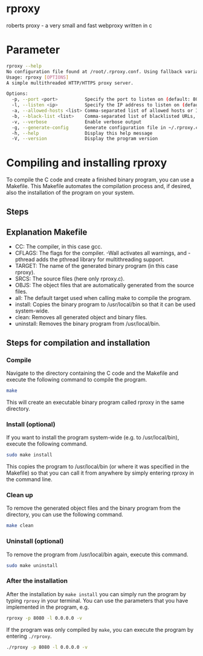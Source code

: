 # rproxy
roberts proxy - a very small and fast webproxy written in c

# Parameter

```bash
rproxy --help
No configuration file found at /root/.rproxy.conf. Using fallback variables.
Usage: rproxy [OPTIONS]
A simple multithreaded HTTP/HTTPS proxy server.

Options:
  -p, --port <port>          Specify the port to listen on (default: 8080)
  -l, --listen <ip>          Specify the IP address to listen on (default: 0.0.0.0)
  -a, --allowed-hosts <list> Comma-separated list of allowed hosts or IPs
  -b, --black-list <list>    Comma-separated list of blacklisted URLs, IPs, or IP ranges
  -v, --verbose              Enable verbose output
  -g, --generate-config      Generate configuration file in ~/.rproxy.conf
  -h, --help                 Display this help message
  -V, --version              Display the program version
```

# Compiling and installing rproxy

To compile the C code and create a finished binary program, you can use a Makefile. This Makefile automates the compilation process and, if desired, also the installation of the program on your system.

## Steps

## Explanation Makefile

- CC: The compiler, in this case gcc.
- CFLAGS: The flags for the compiler. -Wall activates all warnings, and -pthread adds the pthread library for multithreading support.
- TARGET: The name of the generated binary program (in this case rproxy).
- SRCS: The source files (here only rproxy.c).
- OBJS: The object files that are automatically generated from the source files.
- all: The default target used when calling make to compile the program.
- install: Copies the binary program to /usr/local/bin so that it can be used system-wide.
- clean: Removes all generated object and binary files.
- uninstall: Removes the binary program from /usr/local/bin.

## Steps for compilation and installation

### Compile

Navigate to the directory containing the C code and the Makefile and execute the following command to compile the program.

```bash
make
```
This will create an executable binary program called rproxy in the same directory.

### Install (optional)

If you want to install the program system-wide (e.g. to /usr/local/bin), execute the following command.

```bash
sudo make install
```

This copies the program to /usr/local/bin (or where it was specified in the Makefile) so that you can call it from anywhere by simply entering rproxy in the command line.

### Clean up

To remove the generated object files and the binary program from the directory, you can use the following command.

```bash
make clean
```

### Uninstall (optional)

To remove the program from /usr/local/bin again, execute this command.

```bash
sudo make uninstall
```

### After the installation

After the installation by `make install` you can simply run the program by typing `rproxy` in your terminal. You can use the parameters that you have implemented in the program, e.g.

```bash
rproxy -p 8080 -l 0.0.0.0 -v
```

If the program was only compiled by `make`, you can execute the program by entering `./rproxy`.

```bash
./rproxy -p 8080 -l 0.0.0.0 -v
```

